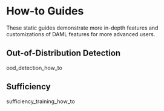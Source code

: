 # How-to Guides

These static guides demonstrate more in-depth features and
customizations of DAML features for more advanced users.

## Out-of-Distribution Detection

<div class="toctree" maxdepth="1">

ood_detection_how_to

</div>

## Sufficiency

<div class="toctree" maxdepth="1">

sufficiency_training_how_to

</div>
